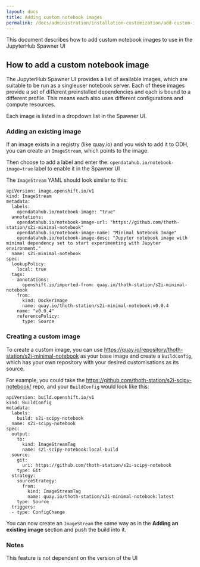 ```yaml
---
layout: docs
title: Adding custom notebook images
permalink: /docs/administration/installation-customization/add-custom-image
---
```


This document describes how to add custom notebook images to use in the JupyterHub Spawner UI

## How to add a custom notebook image

The JupyterHub Spawner UI provides a list of available images, which are suitable to be run as a singleuser notebook server.
Each of these images provide a set of different preinstalled dependencies and each is bound to a different profile. This means each also uses different configurations and compute resources.

Each image is listed in a dropdown list in the Spawner UI.

### Adding an existing image

If an image exists in a registry (like quay.io) and you wish to add it to ODH, you can create an `ImageStream`, which points to the image.

Then choose to add a label and enter the:
`opendatahub.io/notebook-image=true` label to enable it in the Spawner UI

The `ImageStream` YAML should look similar to this:

```
apiVersion: image.openshift.io/v1
kind: ImageStream
metadata:
  labels:
    opendatahub.io/notebook-image: "true"
  annotations:
    opendatahub.io/notebook-image-url: "https://github.com/thoth-station/s2i-minimal-notebook"
    opendatahub.io/notebook-image-name: "Minimal Notebook Image"
    opendatahub.io/notebook-image-desc: "Jupyter notebook image with minimal dependency set to start experimenting with Jupyter environment."
  name: s2i-minimal-notebook
spec:
  lookupPolicy:
    local: true
  tags:
  - annotations:
      openshift.io/imported-from: quay.io/thoth-station/s2i-minimal-notebook
    from:
      kind: DockerImage
      name: quay.io/thoth-station/s2i-minimal-notebook:v0.0.4
    name: "v0.0.4"
    referencePolicy:
      type: Source
```

### Creating a custom image

To create a custom image, you can use  https://quay.io/repository/thoth-station/s2i-minimal-notebook as your base image and create a `BuildConfig`, which has your own repository with your desired customisations as its source.

For example, you could take the https://github.com/thoth-station/s2i-scipy-notebook/ repo, and your `BuildConfig` would look like this:

``` 
apiVersion: build.openshift.io/v1
kind: BuildConfig
metadata:
  labels:
    build: s2i-scipy-notebook
  name: s2i-scipy-notebook
spec:
  output:
    to:
      kind: ImageStreamTag
      name: s2i-scipy-notebook:local-build
  source:
    git:
      uri: https://github.com/thoth-station/s2i-scipy-notebook
    type: Git
  strategy:
    sourceStrategy:
      from:
        kind: ImageStreamTag
        name: quay.io/thoth-station/s2i-minimal-notebook:latest
    type: Source
  triggers:
  - type: ConfigChange
```

You can now create an `ImageStream` the same way as in the **Adding an existing image** section and push the build into it.

### Notes

This feature is not dependent on the version of the UI
